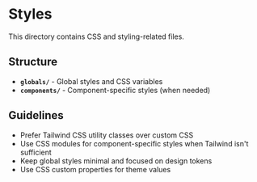 # Styles

This directory contains CSS and styling-related files.

## Structure

- **`globals/`** - Global styles and CSS variables
- **`components/`** - Component-specific styles (when needed)

## Guidelines

- Prefer Tailwind CSS utility classes over custom CSS
- Use CSS modules for component-specific styles when Tailwind isn't sufficient
- Keep global styles minimal and focused on design tokens
- Use CSS custom properties for theme values
